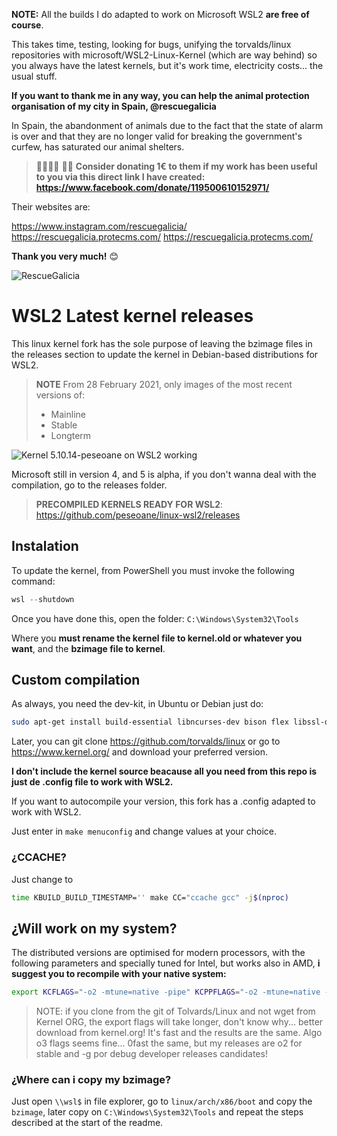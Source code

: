 **NOTE:** All the builds I do adapted to work on Microsoft WSL2 **are free of course**.

This takes time, testing, looking for bugs, unifying the torvalds/linux repositories with microsoft/WSL2-Linux-Kernel (which are way behind) so you always have the latest kernels, but it's work time, electricity costs... the usual stuff.

**If you want to thank me in any way, you can help the animal protection organisation of my city in Spain, @rescuegalicia**

In Spain, the abandonment of animals due to the fact that the state of alarm is over and that they are no longer valid for breaking the government's curfew, has saturated our animal shelters.

> 🦮🐶🐩😻 🐕‍🦺 **Consider donating 1€ to them if my work has been useful to you via this direct link I have created: https://www.facebook.com/donate/119500610152971/**

Their websites are:

https://www.instagram.com/rescuegalicia/
https://rescuegalicia.protecms.com/
https://rescuegalicia.protecms.com/

**Thank you very much!** 😊

![RescueGalicia](https://i.imgur.com/ZD7WRRX.png)

# WSL2 Latest kernel releases

This linux kernel fork has the sole purpose of leaving the bzimage files in the releases section to update the kernel in Debian-based distributions for WSL2.

> **NOTE** From 28 February 2021, only images of the most recent versions of:
> * Mainline
> * Stable
> * Longterm

![Kernel 5.10.14-peseoane on WSL2 working](https://i.imgur.com/3luMTGJ.png)

Microsoft still in version 4, and 5 is alpha, if you don't wanna deal with the compilation, go to the releases folder.
> **PRECOMPILED KERNELS READY FOR WSL2**: https://github.com/peseoane/linux-wsl2/releases

## Instalation

To update the kernel, from PowerShell you must invoke the following command:

```powershell
wsl --shutdown
```
Once you have done this, open the folder: `C:\Windows\System32\Tools`

Where you **must rename the kernel file to kernel.old or whatever you want**, and the **bzimage file to kernel**.

## Custom compilation

As always, you need the dev-kit, in Ubuntu or Debian just do:

```bash
sudo apt-get install build-essential libncurses-dev bison flex libssl-dev libelf-dev
```

Later, you can git clone https://github.com/torvalds/linux or go to https://www.kernel.org/ and download your preferred version.

**I don't include the kernel source beacause all you need from this repo is just de .config file to work with WSL2.**

If you want to autocompile your version, this fork has a .config adapted to work with WSL2.

Just enter in `make menuconfig` and change values at your choice.

### ¿CCACHE?

Just change to 

```bash
time KBUILD_BUILD_TIMESTAMP='' make CC="ccache gcc" -j$(nproc)
```

## ¿Will work on my system?

The distributed versions are optimised for modern processors, with the following parameters and specially tuned for Intel, but works also in AMD, **i suggest you to recompile with your native system:**

```bash
export KCFLAGS="-o2 -mtune=native -pipe" KCPPFLAGS="-o2 -mtune=native -pipe make all"
```

> NOTE: if you clone from the git of Tolvards/Linux and not wget from Kernel ORG, the export flags will take longer, don't know why... better download from kernel.org! It's fast and the results are the same. Algo o3 flags seems fine... 0fast the same, but my releases are o2 for stable and -g por debug developer releases candidates!

### ¿Where can i copy my bzimage?

Just open `\\wsl$` in file explorer, go to `linux/arch/x86/boot` and copy the `bzimage`, later copy on `C:\Windows\System32\Tools` and repeat the steps described at the start of the readme.
